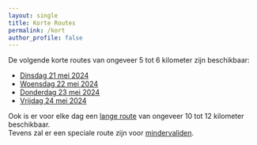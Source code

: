 ```yaml
---
layout: single
title: Korte Routes
permalink: /kort
author_profile: false
---
```


De volgende korte routes van ongeveer 5 tot 6 kilometer zijn beschikbaar:

- [Dinsdag 21 mei 2024](/routes/kort/dinsdag)
- [Woensdag 22 mei 2024](/routes/kort/woensdag)
- [Donderdag 23 mei 2024](/routes/kort/donderdag)
- [Vrijdag 24 mei 2024](/routes/kort/vrijdag)

Ook is er voor elke dag een [lange route](/lang) van ongeveer 10 tot 12 kilometer beschikbaar.  
Tevens zal er een speciale route zijn voor [mindervaliden](/routes/mindervaliden).
